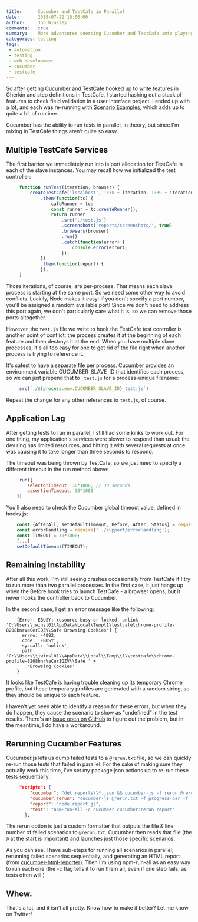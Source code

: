 ```yaml
---
title:      Cucumber and TestCafe in Parallel
date:       2019-07-22 16:00:00
author:     Jon Winsley
comments:   true
summary:    More adventures coercing Cucumber and TestCafe into playing nicely - in parallel this time!
categories: testing
tags:
 - automation
 - testing
 - web development
 - cucumber
 - testcafe
---
```


So after [getting Cucumber and TestCafe](https://www.jonwinsley.com/testing/2019/07/15/cucumber-and-testcafe/) hooked up to write features in Gherkin and step definitions in TestCafe, I started hashing out a stack of features to check field validation in a user interface project. I ended up with a lot, and each was re-running with [Scenario Examples](https://cucumber.io/docs/gherkin/reference/#example), which adds up to quite a bit of runtime.

Cucumber has the ability to run tests in parallel, in theory, but since I'm mixing in TestCafe things aren't quite so easy.

## Multiple TestCafe Services

The first barrier we immediately run into is port allocation for TestCafe in each of the slave instances. You may recall how we initialized the test controller:

```javascript
     function runTest(iteration, browser) {
         createTestCafe('localhost', 1338 + iteration, 1339 + iteration)
             .then(function(tc) {
                 cafeRunner = tc;
                 const runner = tc.createRunner();
                 return runner
                     .src('./test.js')
                     .screenshots('reports/screenshots/', true)
                     .browsers(browser)
                     .run()
                     .catch(function(error) {
                         console.error(error);
                     });
             })
             .then(function(report) {
             });
     }
```

Those iterations, of course, are per-process. That means each slave process is starting at the same port. So we need some other way to avoid conflicts. Luckily, Node makes it easy: if you don't specify a port number, you'll be assigned a random available port! Since we don't need to address this port again, we don't particularly care what it is, so we can remove those ports altogether.

However, the `test.js` file we write to hook the TestCafe test controller is another point of conflict: the process creates it at the beginning of each feature and then destroys it at the end. When you have multiple slave processes, it's all too easy for one to get rid of the file right when another process is trying to reference it. 

It's safest to have a separate file per process. Cucumber provides an environment variable CUCUMBER_SLAVE_ID that identifies each process, so we can just prepend that to `_test.js` for a process-unique filename:

```javascript
    .src(`./${process.env.CUCUMBER_SLAVE_ID}_test.js`)
```

Repeat the change for any other references to `test.js`, of course.

## Application Lag

After getting tests to run in parallel, I still had some kinks to work out. For one thing, my application's services were slower to respond than usual: the dev ring has limited resources, and hitting it with several requests at once was causing it to take longer than three seconds to respond. 

The timeout was being thrown by TestCafe, so we just need to specify a different timeout in the run method above:

```javascript
    .run({
        selectorTimeout: 30*1000, // 30 seconds
        assertionTimeout: 30*1000
    })
```

You'll also need to check the Cucumber global timeout value, defined in hooks.js:

```javascript
    const {AfterAll, setDefaultTimeout, Before, After, Status} = require('cucumber');
    const errorHandling = require('../support/errorHandling');
    const TIMEOUT = 30*1000;
    [...]
    setDefaultTimeout(TIMEOUT);
```

## Remaining Instability

After all this work, I'm still seeing crashes occasionally from TestCafe if I try to run more than two parallel processes. In the first case, it just hangs up when the Before hook tries to launch TestCafe - a browser opens, but it never hooks the controller back to Cucumber.

In the second case, I get an error message like the following:

```text
    [Error: EBUSY: resource busy or locked, unlink 'C:\Users\jwinsl01\AppData\Local\Temp\1\testcafe\chrome-profile-8208bnrVaCerIQZV\Safe Browsing Cookies'] {
      errno: -4082,
      code: 'EBUSY',
      syscall: 'unlink',
      path: 'C:\\Users\\jwinsl01\\AppData\\Local\\Temp\\1\\testcafe\\chrome-profile-8208bnrVaCerIQZV\\Safe ' +
        'Browsing Cookies'
    }
```

It looks like TestCafe is having trouble cleaning up its temporary Chrome profile, but these temporary profiles are generated with a random string, so they should be unique to each feature. 

I haven't yet been able to identify a reason for these errors, but when they do happen, they cause the scenario to show as "undefined" in the test results. There's an [issue open on GitHub](https://github.com/rquellh/testcafe-cucumber/issues/27) to figure out the problem, but in the meantime, I do have a workaround.

## Rerunning Cucumber Features

Cucumber.js lets us dump failed tests to a `@rerun.txt` file, so we can quickly re-run those tests that failed in parallel. For the sake of making sure they actually work this time, I've set my package.json actions up to re-run these tests sequentially:

```json
     "scripts": {
         "cucumber": "del reports\\*.json && cucumber-js -f rerun:@rerun.txt -f progress-bar -f json:reports/cucumber_report.json --parallel=5",
         "cucumber:rerun": "cucumber-js @rerun.txt -f progress-bar -f json:reports/cucumber_report_rerun.json",
         "report": "node report.js",
         "test": "npm-run-all -c cucumber cucumber:rerun report"
       },
```

The rerun option is just a custom formatter that outputs the file & line number of failed scenarios to `@rerun.txt`. Cucumber then reads that file (the `@` at the start is important) and launches just those specific scenarios.

As you can see, I have sub-steps for running all scenarios in parallel; rerunning failed scenarios sequentially; and generating an HTML report (from [cucumber-html-reporter](https://github.com/gkushang/cucumber-html-reporter)). Then I'm using npm-run-all as an easy way to run each one (the -c flag tells it to run them all, even if one step fails, as tests often will.)

## Whew.

That's a lot, and it isn't all pretty. Know how to make it better? Let me know on Twitter!
